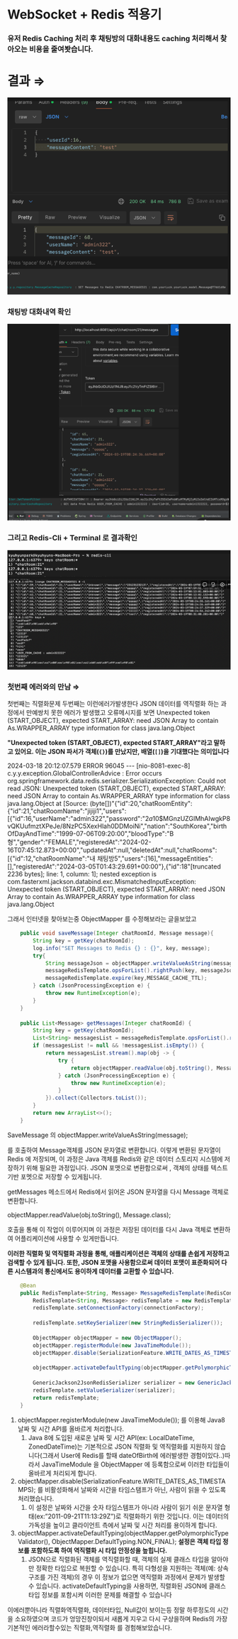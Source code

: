 # WebSocket + Redis 적용기

### 유저 Redis Caching 처리 후 채팅방의 대화내용도 caching 처리해서 찾아오는 비용을 줄여봣습니다.

# 결과 ⇒

<img src="/img/WebSocket_Redis1.png">

### 채팅방 대화내역 확인

<img src="/img/WebSocket_Redis2.png">


### 그리고 Redis-Cli + Terminal 로 결과확인

<img src="/img/WebSocket_Redis3.png">


### 첫번째 에러와의 만남 ⇒

첫번째는 직렬화문제 두번째는 이런에러가발생한다 JSON 데이터를 역직렬화 하는 과정에서 만예쌍치 못한 에러가 발생했고 오류메시지를 보면 Unexpected token (START_OBJECT), expected START_ARRAY: need JSON Array to contain As.WRAPPER_ARRAY type information for class java.lang.Object

**"Unexpected token (START_OBJECT), expected START_ARRAY"라고 말하고 있어요. 이는 JSON 파서가 객체(`{}`)를 만났지만, 배열(`[]`)을 기대했다는 의미입니다**

2024-03-18 20:12:07.579 ERROR 96045 --- [nio-8081-exec-8] c.y.y.exception.GlobalControllerAdvice   : Error occurs org.springframework.data.redis.serializer.SerializationException: Could not read JSON: Unexpected token (START_OBJECT), expected START_ARRAY: need JSON Array to contain As.WRAPPER_ARRAY type information for class java.lang.Object
at [Source: (byte[])"{"id":20,"chatRoomEntity":{"id":21,"chatRoomName":"jijiji1","users":[{"id":16,"userName":"admin322","password":"$2a$10$MGnzUZGIMhAIwgkP8vQKUufmztXPeJe/8NzPC5XexHlah0DDMoiNi","nation":"SouthKorea","birthOfDayAndTime":"1999-07-06T09:20:00","bloodType":"B형","gender":"FEMALE","registeredAt":"2024-02-16T07:45:12.873+00:00","updatedAt":null,"deletedAt":null,"chatRooms":[{"id":12,"chatRoomName":"내 채팅방5","users":[16],"messageEntities":[],"registeredAt":"2024-03-05T01:43:29.691+00:00"},{"id":18"[truncated 2236 bytes]; line: 1, column: 1]; nested exception is com.fasterxml.jackson.databind.exc.MismatchedInputException: Unexpected token (START_OBJECT), expected START_ARRAY: need JSON Array to contain As.WRAPPER_ARRAY type information for class java.lang.Object

그래서 인터넷을 찾아보는중 ObjectMapper 를 수정해보라는 글을보았고 

```java
    public void saveMessage(Integer chatRoomId, Message message){
        String key = getKey(chatRoomId);
        log.info("SET Messages to Redis {} : {}", key, message);
        try{
            String messageJson = objectMapper.writeValueAsString(message);
            messageRedisTemplate.opsForList().rightPush(key, messageJson);
            messageRedisTemplate.expire(key,MESSAGE_CACHE_TTL);
        } catch (JsonProcessingException e) {
            throw new RuntimeException(e);
        }
    }

    public List<Message> getMessages(Integer chatRoomId) {
        String key = getKey(chatRoomId);
        List<String> messagesList = messageRedisTemplate.opsForList().range(key, 0, -1);
        if (messagesList != null && !messagesList.isEmpty()) {
            return messagesList.stream().map(obj -> {
                try {
                    return objectMapper.readValue(obj.toString(), Message.class);
                } catch (JsonProcessingException e) {
                    throw new RuntimeException(e);
                }
            }).collect(Collectors.toList());
        }
        return new ArrayList<>();
    }
```

SaveMessage 의 objectMapper.writeValueAsString(message); 

를 호출하여 Message객체를 JSON 문자열로 변환합니다. 이렇게 변환된 문자열이 Redis 에 저장되며, 이 과정은 Java 객체를 Redis와 같은 데이터 스토리지 시스템에 저장하기 위해 필요한 과정입니다. JSON 포맷으로 변환함으로써 , 객체의 상태를 텍스트 기반 포멧으로 저장할 수 있게됩니다.

getMessages 메소드에서 Redis에서 읽어온 JSON 문자열을 다시 Message 객체로 변환합니다.

objectMapper.readValue(obj.toString(), Message.class); 

호출을 통해 이 작업이 이루어지며 이 과정은 저장된 데이터를 다시 Java 객체로 변환하여 어플리케이션에 사용할 수 있게만듭니다.

**이러한 직렬화 및 역직렬화 과정을 통해, 애플리케이션은 객체의 상태를 손쉽게 저장하고 검색할 수 있게 됩니다. 또한, JSON 포맷을 사용함으로써 데이터 포맷이 표준화되어 다른 시스템과의 통신에서도 용이하게 데이터를 교환할 수 있습니다.**

```java
    @Bean
    public RedisTemplate<String, Message> MessageRedisTemplate(RedisConnectionFactory connectionFactory) {
        RedisTemplate<String, Message> redisTemplate = new RedisTemplate<>();
        redisTemplate.setConnectionFactory(connectionFactory);

        redisTemplate.setKeySerializer(new StringRedisSerializer());

        ObjectMapper objectMapper = new ObjectMapper();
        objectMapper.registerModule(new JavaTimeModule());
        objectMapper.disable(SerializationFeature.WRITE_DATES_AS_TIMESTAMPS);

        objectMapper.activateDefaultTyping(objectMapper.getPolymorphicTypeValidator(), ObjectMapper.DefaultTyping.NON_FINAL);

        GenericJackson2JsonRedisSerializer serializer = new GenericJackson2JsonRedisSerializer(objectMapper);
        redisTemplate.setValueSerializer(serializer);
        return redisTemplate;
    }
```

1.  objectMapper.registerModule(new JavaTimeModule());  를 이용해 Java8 날짜 및 시간 API를 올바르게 처리합니다. 
    1. Java 8에 도입된 새로운 날짜 및 시간 API(ex: LocalDateTime, ZonedDateTime)는 기본적으로 JSON 직렬화 및 역직렬화를 지원하지 않습니다(그래서 User에 Redis를 할때 dateOfBirth에 에러발생한 경험이있다..)따라서 JavaTimeModule 을 ObjectMapper 에 등록함으로써 이러한 타입들이 올바르게 처리되게 합니다.
2. objectMapper.disable(SerializationFeature.WRITE_DATES_AS_TIMESTAMPS); 를 비활성화해서 날짜와 시간을 타임스탬프가 아닌, 사람이 읽을 수 있도록 처리했습니다. 
    1. 이 설정은 날짜와 시간을 숫자 타임스템프가 아니라 사람이 읽기 쉬운 문자열 형태(ex:”2011-09-21T11:13:29Z”)로 직렬화하기 위한 것입니다. 이는 데이터의 가독성을 높이고 클라이언트 측에서 날짜 및 시간 처리를 용이하게 합니다.
3.  objectMapper.activateDefaultTyping(objectMapper.getPolymorphicTypeValidator(), ObjectMapper.DefaultTyping.NON_FINAL);
 **설정은 객체 타입 정보를 포함하도록 하여 역직렬화 시 타입 안정성을 높힙니다.**
    1. JSON으로 직렬화된 객체를 역직렬화할 때, 객체의 실제 클래스 타입을 알아야만 정확한 타입으로 복원할 수 있습니다. 특히 다형성을 지원하는 객체(예: 상속 구조를 가진 객체)의 경우 이 정보가 없으면 역직렬화 과정에서 문제가 발생할 수 있습니다. activateDefaultTyping을 사용하면, 직렬화된 JSON에 클래스 타입 정보를 포함시켜 이러한 문제를 해결할 수 있습니다
    

이에러뿐아니라 직렬화역직렬화, 데이터타입, Null값이 보이는등 정말 하루정도의 시간을 소요하였으며 코드가 엉망진창이되서 새롭게 지우고 다시 구상을하며 Redis의 가장기본적인 에러라할수있는 직렬화,역직렬화 를 경험해보았습니다.